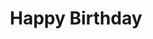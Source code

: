 ---
layout: songs
title: Happy Birthday
event: Assassination of MLK
category:
artist: Stevie Wonder
released: 1981
video: https://www.youtube.com/embed/inS9gAgSENE
description: Lorem ipsum dolor sit amet, consectetur adipiscing elit, sed do eiusmod tempor incididunt ut labore et dolore magLorem ipsum dolor sit amet, consectetur adipiscing elit, sed do eiusmod tempor incididunt ut labore et dolore magna aliqua. Semper quis lectus nulla at volutpat diam ut venenatis tellus
lyrics: | 
    You know it doesn't make much sense
    There ought to be a law against
    Anyone who takes offense
    At a day in your celebration
    'Cause we all know in our minds
    That there ought to be a time
    That we can set aside
    To show just how much we love you
    And I'm sure you would agree
    What could fit more perfectly
    Than to have a world party on the day you came to be
    Happy birthday to you
    Happy birthday to you
    Happy birthday
    Happy birthday to you
    Happy birthday to you
    Happy birthday
    I just never understood
    How a man who died for good
    Could not have a day that would
    Be set aside for his recognition
    Because it should never be
    Just because some cannot see
    The dream as clear as he
    That they should make it become an illusion
    And we all know everything
    That he stood for time will bring
    For in peace, our hearts will sing
    Thanks to Martin Luther King
    Happy birthday to you
    Happy birthday to you
    Happy birthday
    Happy birthday to you
    Happy birthday to you
    Happy birthday
    Why has there never been a holiday
    Where peace is celebrated
    All throughout the world?
    The time is overdue
    For people like me and you
    Who know the way to truth
    Is love and unity to all God's children
    It should be a great event
    And the whole day should be spent
    In full remembrance
    Of those who lived and died for the oneness of all people
    So let us all begin
    We know that love can win
    Let it out, don't hold it in
    Sing it loud as you can
    Happy birthday to you
    Happy birthday to you
    Happy birthday
    Happy birthday to you
    Happy birthday to you
    Happy birthday
    Happy birthday to you
    Happy birthday to you
    Happy birthday
    Happy birthday to you
    Happy birthday to you
    Happy birthday
    Happy birthday
    Happy birthday
    Happy birthday
    Ooh, yeah
    Happy birthday
    Happy birthday
    Happy birthday
    Happy birthday
    We know the key to unity of all people
    Is in the dream that you had so long ago
    That lives in all of the hearts of people
    That believe in unity
    (Happy birthday)
    We'll make the dream become a reality
    I know we will
    Because our hearts tell us so
    Happy birthday
    Happy birthday
    Happy birthday
    Happy birthday
    Happy birthday
    Happy birthday
    Happy birthday
---